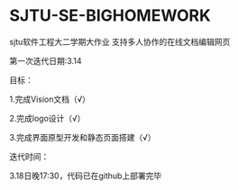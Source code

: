 # SJTU-SE-BIGHOMEWORK
sjtu软件工程大二学期大作业 支持多人协作的在线文档编辑网页

第一次迭代日期:3.14

目标：

1.完成Vision文档（√）

2.完成logo设计（√）

3.完成界面原型开发和静态页面搭建（√）



迭代时间：

3.18日晚17:30，代码已在github上部署完毕
